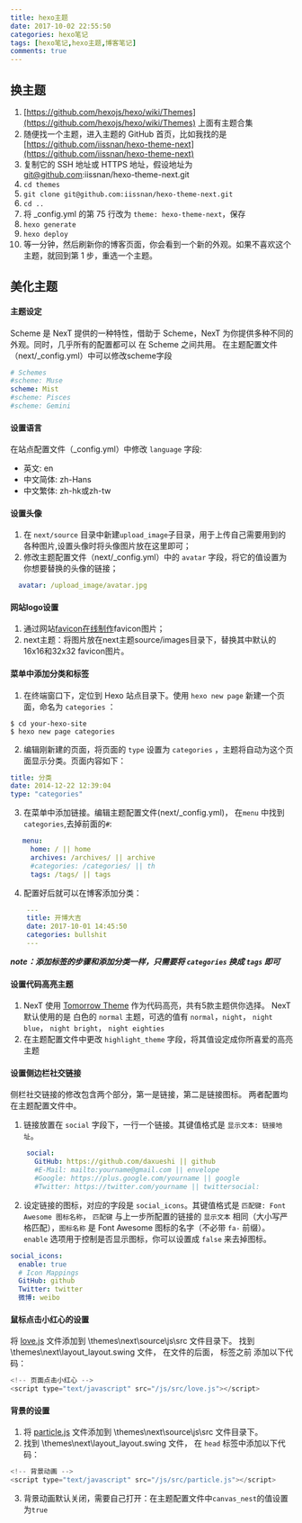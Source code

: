 ```yaml
---
title: hexo主题
date: 2017-10-02 22:55:50
categories: hexo笔记
tags: [hexo笔记,hexo主题,博客笔记]
comments: true
---
```


## 换主题

1.  [https://github.com/hexojs/hexo/wiki/Themes](https://github.com/hexojs/hexo/wiki/Themes) 上面有主题合集
2.  随便找一个主题，进入主题的 GitHub 首页，比如我找的是 [https://github.com/iissnan/hexo-theme-next](https://github.com/iissnan/hexo-theme-next)
3.  复制它的 SSH 地址或 HTTPS 地址，假设地址为 git@github.com:iissnan/hexo-theme-next.git
4.  `cd themes`
5.  `git clone git@github.com:iissnan/hexo-theme-next.git`
6.  `cd ..`
7.  将 _config.yml 的第 75 行改为 `theme: hexo-theme-next`，保存
8.  `hexo generate`
9.  `hexo deploy`
10.  等一分钟，然后刷新你的博客页面，你会看到一个新的外观。如果不喜欢这个主题，就回到第 1 步，重选一个主题。


## 美化主题

#### 主题设定
Scheme 是 NexT 提供的一种特性，借助于 Scheme，NexT 为你提供多种不同的外观。同时，几乎所有的配置都可以 在 Scheme 之间共用。
在主题配置文件（next/_config.yml）中可以修改scheme字段
```yml
# Schemes
#scheme: Muse
scheme: Mist
#scheme: Pisces
#scheme: Gemini
```

#### 设置语言
在站点配置文件（_config.yml）中修改 `language` 字段:
- 英文: en
- 中文简体: zh-Hans
- 中文繁体: zh-hk或zh-tw

#### 设置头像
1. 在  `next/source` 目录中新建`upload_image`子目录，用于上传自己需要用到的各种图片,设置头像时将头像图片放在这里即可；
2. 修改主题配置文件（next/_config.yml）中的 `avatar` 字段，将它的值设置为你想要替换的头像的链接；
```yml
  avatar: /upload_image/avatar.jpg
```

#### 网站logo设置
1. 通过网站[favicon在线制作](http://tool.lu/favicon/)favicon图片；
2. next主题：将图片放在next主题source/images目录下，替换其中默认的16x16和32x32 favicon图片。


#### 菜单中添加分类和标签
1. 在终端窗口下，定位到 Hexo 站点目录下。使用 `hexo new page` 新建一个页面，命名为 `categories` ：
```
$ cd your-hexo-site
$ hexo new page categories
```
2. 编辑刚新建的页面，将页面的 `type` 设置为 `categories` ，主题将自动为这个页面显示分类。页面内容如下：
```yml
title: 分类
date: 2014-12-22 12:39:04
type: "categories"
```
3. 在菜单中添加链接。编辑主题配置文件(next/_config.yml)， 在`menu` 中找到`categories`,去掉前面的`#`:
```yml
   menu:
     home: / || home
     archives: /archives/ || archive
     #categories: /categories/ || th
     tags: /tags/ || tags
```
4. 配置好后就可以在博客添加分类：
```yml
    ---
    title: 开博大吉
    date: 2017-10-01 14:45:50
    categories: bullshit
    ---
```
***note：添加标签的步骤和添加分类一样，只需要将 `categories` 换成 `tags` 即可***

#### 设置代码高亮主题
1. NexT 使用 [Tomorrow Theme](https://github.com/chriskempson/tomorrow-theme) 作为代码高亮，共有5款主题供你选择。 NexT 默认使用的是 白色的 `normal` 主题，可选的值有 `normal`，`night`， `night blue`， `night bright`， `night eighties`
2. 在主题配置文件中更改 `highlight_theme` 字段，将其值设定成你所喜爱的高亮主题

#### 设置侧边栏社交链接
侧栏社交链接的修改包含两个部分，第一是链接，第二是链接图标。 两者配置均在主题配置文件中。
1. 链接放置在 `social` 字段下，一行一个链接。其键值格式是 `显示文本: 链接地址`。
```yml
    social:
      GitHub: https://github.com/daxueshi || github
      #E-Mail: mailto:yourname@gmail.com || envelope
      #Google: https://plus.google.com/yourname || google
      #Twitter: https://twitter.com/yourname || twittersocial:
```
2. 设定链接的图标，对应的字段是 `social_icons`。其键值格式是 `匹配键: Font Awesome 图标名称`， `匹配键` 与上一步所配置的链接的 `显示文本` 相同（大小写严格匹配），`图标名称` 是 Font Awesome 图标的名字（不必带 `fa-` 前缀）。`enable` 选项用于控制是否显示图标，你可以设置成 `false` 来去掉图标。
```yml
social_icons:
  enable: true
  # Icon Mappings
  GitHub: github
  Twitter: twitter
  微博: weibo
```

#### 鼠标点击小红心的设置

将 [love.js](https://github.com/Neveryu/Neveryu.github.io/blob/master/js/src/love.js) 文件添加到 \themes\next\source\js\src 文件目录下。
找到 \themes\next\layout_layout.swing 文件， 在文件的后面， 标签之前 添加以下代码：
```js
<!-- 页面点击小红心 -->
<script type="text/javascript" src="/js/src/love.js"></script>
```

#### 背景的设置
1. 将 [particle.js](https://github.com/Neveryu/Neveryu.github.io/blob/master/js/src/particle.js) 文件添加到 \themes\next\source\js\src 文件目录下。
2. 找到 \themes\next\layout_layout.swing 文件， 在 `head` 标签中添加以下代码：
```js
<!-- 背景动画 -->
<script type="text/javascript" src="/js/src/particle.js"></script>
```
3. 背景动画默认关闭，需要自己打开：在主题配置文件中`canvas_nest`的值设置为`true`